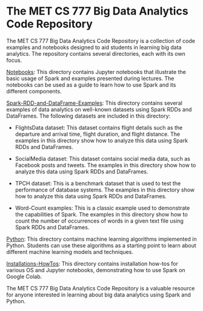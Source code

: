 # The MET CS 777 Big Data Analytics Code Repository
The MET CS 777 Big Data Analytics Code Repository is a collection of code examples and notebooks designed to aid students in learning big data analytics. The repository contains several directories, each with its own focus.

[Notebooks](Notebooks):
This directory contains Jupyter notebooks that illustrate the basic usage of Spark and examples presented during lectures. The notebooks can be used as a guide to learn how to use Spark and its different components.

[Spark-RDD-and-DataFrame-Examples](Spark-RDD-and-DataFrame-Examples):
This directory contains several examples of data analytics on well-known datasets using Spark RDDs and DataFrames. The following datasets are included in this directory:

- FlightsData dataset: This dataset contains flight details such as the departure and arrival time, flight duration, and flight distance. The examples in this directory show how to analyze this data using Spark RDDs and DataFrames.

- SocialMedia dataset: This dataset contains social media data, such as Facebook posts and tweets. The examples in this directory show how to analyze this data using Spark RDDs and DataFrames.

- TPCH dataset: This is a benchmark dataset that is used to test the performance of database systems. The examples in this directory show how to analyze this data using Spark RDDs and DataFrames.

- Word-Count examples: This is a classic example used to demonstrate the capabilities of Spark. The examples in this directory show how to count the number of occurrences of words in a given text file using Spark RDDs and DataFrames.

[Python](Python):
This directory contains machine learning algorithms implemented in Python. Students can use these algorithms as a starting point to learn about different machine learning models and techniques.

[Installations-HowTos](Installations-HowTos):
This directory contains installation how-tos for various OS and Jupyter notebooks, demonstrating how to use Spark on Google Colab. 


The MET CS 777 Big Data Analytics Code Repository is a valuable resource for anyone interested in learning about big data analytics using Spark and Python.
